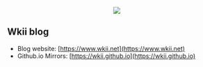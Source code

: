 <p align="center">
    <img src="https://dev.azure.com/wkii/blog/_apis/build/status/wkii.wkii.github.io?branchName=develop">
</p>

## Wkii blog

* Blog website: [https://www.wkii.net](https://www.wkii.net)
* Github.io Mirrors: [https://wkii.github.io](https://wkii.github.io)